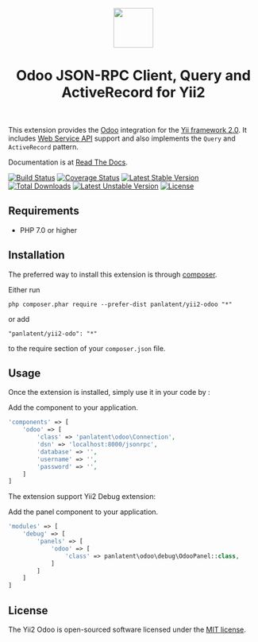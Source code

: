 <p align="center">
    <a href="https://www.odoo.com/" target="_blank" rel="external">
        <img src="https://raw.githubusercontent.com/panlatent/yii2-odoo/master/docs/_static/logo.svg" height="80px">
    </a>
    <h1 align="center">Odoo JSON-RPC Client, Query and ActiveRecord for Yii2</h1>
    <br>
<p>

This extension provides the [Odoo](https://www.odoo.com) integration for the [Yii framework 2.0](http://www.yiiframework.com/).
It includes [Web Service API](https://www.odoo.com/documentation/10.0/api_integration.html) support and also implements
the `Query` and `ActiveRecord` pattern.

Documentation is at [Read The Docs](https://yii2-odoo.panlatent.com/).

[![Build Status](https://travis-ci.org/panlatent/yii2-odoo.svg)](https://travis-ci.org/panlatent/yii2-odoo)
[![Coverage Status](https://coveralls.io/repos/github/panlatent/yii2-odoo/badge.svg)](https://coveralls.io/github/panlatent/yii2-odoo)
[![Latest Stable Version](https://poser.pugx.org/panlatent/yii2-odoo/v/stable.svg)](https://packagist.org/packages/panlatent/yii2-odoo)
[![Total Downloads](https://poser.pugx.org/panlatent/yii2-odoo/downloads.svg)](https://packagist.org/packages/panlatent/yii2-odoo) 
[![Latest Unstable Version](https://poser.pugx.org/panlatent/yii2-odoo/v/unstable.svg)](https://packagist.org/packages/panlatent/yii2-odoo)
[![License](https://poser.pugx.org/panlatent/yii2-odoo/license.svg)](https://packagist.org/packages/panlatent/yii2-odoo)

Requirements
------------
+ PHP 7.0 or higher

Installation
------------

The preferred way to install this extension is through [composer](http://getcomposer.org/download/).

Either run

```
php composer.phar require --prefer-dist panlatent/yii2-odoo "*"
```

or add

```
"panlatent/yii2-odo": "*"
```

to the require section of your `composer.json` file.

Usage
-----

Once the extension is installed, simply use it in your code by  :

Add the component to your application.
```php
'components' => [
    'odoo' => [
        'class' => 'panlatent\odoo\Connection',
        'dsn' => 'localhost:8000/jsonrpc',
        'database' => '',
        'username' => '',
        'password' => '',
    ]
]
```

The extension support Yii2 Debug extension:

Add the panel component to your application.
```php
'modules' => [
    'debug' => [
        'panels' => [
            'odoo' => [
                'class' => panlatent\odoo\debug\OdooPanel::class,
            ]
        ]
    ]
]
```

License
-------
The Yii2 Odoo is open-sourced software licensed under the [MIT license](http://opensource.org/licenses/MIT).